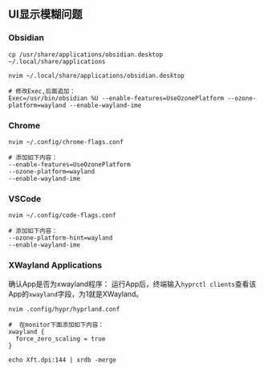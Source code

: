 
## UI显示模糊问题
### Obsidian

```shell
cp /usr/share/applications/obsidian.desktop ~/.local/share/applications

nvim ~/.local/share/applications/obsidian.desktop

# 修改Exec,后面追加：
Exec=/usr/bin/obsidian %U --enable-features=UseOzonePlatform --ozone-platform=wayland --enable-wayland-ime
```

### Chrome

```shell
nvim ~/.config/chrome-flags.conf

# 添加如下内容：
--enable-features=UseOzonePlatform
--ozone-platform=wayland
--enable-wayland-ime
```

### VSCode

```shell
nvim ~/.config/code-flags.conf

# 添加如下内容：
--ozone-platform-hint=wayland
--enable-wayland-ime
```

### XWayland Applications

确认App是否为xwayland程序：
运行App后，终端输入`hyprctl clients`查看该App的`xwayland`字段，为1就是XWayland。

```shell
nvim .config/hypr/hyprland.conf

#  在monitor下面添加如下内容：
xwayland {
  force_zero_scaling = true
}

echo Xft.dpi:144 | xrdb -merge
```

